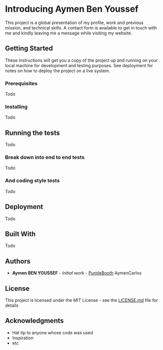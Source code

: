 # Introducing Aymen Ben Youssef

This project is a global presentation of my profile, work and previous mission, and technical skills. A contact form is available to get in touch with me and kindly leaving me a message while visiting my website.

## Getting Started

These instructions will get you a copy of the project up and running on your local machine for development and testing purposes. See deployment for notes on how to deploy the project on a live system.

### Prerequisites

Todo

### Installing

Todo

## Running the tests

Todo

### Break down into end to end tests

Todo

### And coding style tests

Todo

## Deployment

Todo

## Built With

Todo


## Authors

* **Aymen BEN YOUSSEF** - *Initial work* - [PurpleBooth](https://github.com/AymenCarlos)
AymenCarlos

## License

This project is licensed under the MIT License - see the [LICENSE.md](LICENSE.md) file for details

## Acknowledgments

* Hat tip to anyone whose code was used
* Inspiration
* etc
